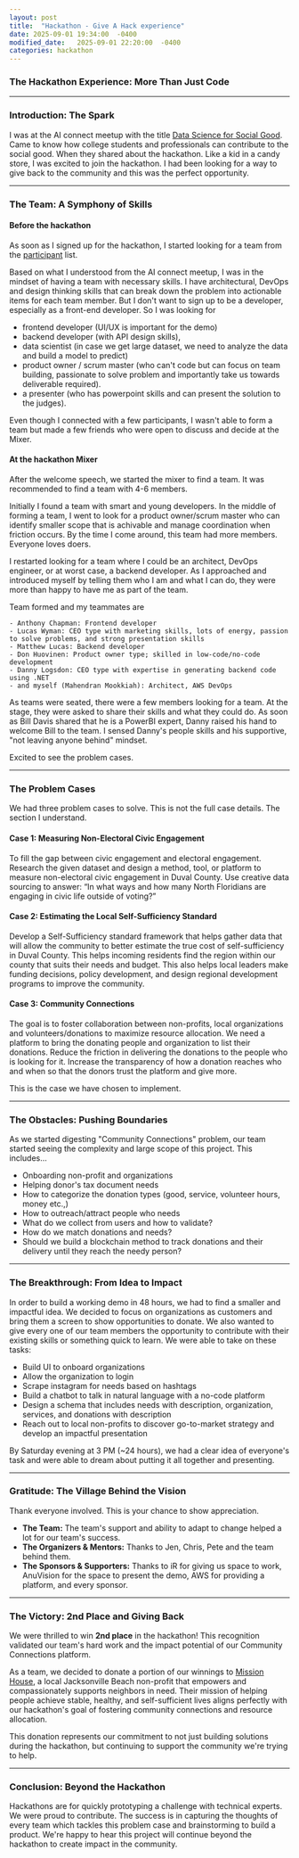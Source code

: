 ```yaml
---
layout: post
title:  "Hackathon - Give A Hack experience"
date: 2025-09-01 19:34:00  -0400
modified_date:   2025-09-01 22:20:00  -0400
categories: hackathon
---
```



### **The Hackathon Experience: More Than Just Code**

---

### **Introduction: The Spark**

I was at the AI connect meetup with the title [Data Science for Social Good](https://www.meetup.com/aiconnect/events/309103933/?eventOrigin=group_past_events). Came to know how college students and professionals can contribute to the social good. When they shared about the hackathon. Like a kid in a candy store, I was excited to join the hackathon. I had been looking for a way to give back to the community and this was the perfect opportunity.

---

### **The Team: A Symphony of Skills**

#### Before the hackathon
As soon as I signed up for the hackathon, I started looking for a team from the [participant](https://www.giveahack.org/participants) list. 

Based on what I understood from the AI connect meetup, I was in the mindset of having a team with necessary skills. I have architectural, DevOps and design thinking skills that can break down the problem into actionable items for each team member. But I don't want to sign up to be a developer, especially as a front-end developer. So I was looking for
- frontend developer (UI/UX is important for the demo) 
- backend developer (with API design skills), 
- data scientist (in case we get large dataset, we need to analyze the data and build a model to predict)
- product owner / scrum master (who can't code but can focus on team building, passionate to solve problem and importantly take us towards deliverable required).
- a presenter (who has powerpoint skills and can present the solution to the judges).

Even though I connected with a few participants, I wasn't able to form a team but made a few friends who were open to discuss and decide at the Mixer.

#### At the hackathon Mixer

After the welcome speech, we started the mixer to find a team. It was recommended to find a team with 4-6 members.

Initially I found a team with smart and young developers. In the middle of forming a team, I went to look for a product owner/scrum master who can identify smaller scope that is achivable and manage coordination when friction occurs. By the time I come around, this team had more members. Everyone loves doers.

I restarted looking for a team where I could be an architect, DevOps engineer, or at worst case, a backend developer. As I approached and introduced myself by telling them who I am and what I can do, they were more than happy to have me as part of the team.

Team formed and my teammates are

    - Anthony Chapman: Frontend developer
    - Lucas Wyman: CEO type with marketing skills, lots of energy, passion to solve problems, and strong presentation skills
    - Matthew Lucas: Backend developer
    - Don Huovinen: Product owner type; skilled in low-code/no-code development
    - Danny Logsdon: CEO type with expertise in generating backend code using .NET
    - and myself (Mahendran Mookkiah): Architect, AWS DevOps

As teams were seated, there were a few members looking for a team. At the stage, they were asked to share their skills and what they could do. As soon as Bill Davis shared that he is a PowerBI expert, Danny raised his hand to welcome Bill to the team. I sensed Danny's people skills and his supportive, "not leaving anyone behind" mindset.

Excited to see the problem cases.

---

### **The Problem Cases**

We had three problem cases to solve. This is not the full case details. The section I understand.

#### Case 1:  Measuring Non-Electoral Civic Engagement 

To fill the gap between civic engagement and electoral engagement. Research the given dataset and design a method, tool, or platform to measure non-electoral civic engagement in Duval County. Use creative data sourcing to answer: “In what ways and how many North 
Floridians are engaging in civic life outside of voting?” 

#### Case 2: Estimating the Local Self-Sufficiency Standard
Develop a Self-Sufficiency standard framework that helps gather data that will allow the community to better estimate the true cost of self-sufficiency in Duval County.
This helps incoming residents find the region within our county that suits their needs and budget. This also helps local leaders make funding decisions, policy development, and design regional development programs to improve the community.


#### Case 3: Community Connections

The goal is to foster collaboration between non-profits, local organizations and volunteers/donations to maximize resource allocation.
We need a platform to bring the donating people and organization to list their donations. Reduce the friction in delivering the donations to the people who is looking for it.
Increase the transparency of how a donation reaches who and when so that the donors trust the platform and give more. 

This is the case we have chosen to implement.

---

### **The Obstacles: Pushing Boundaries**

As we started digesting "Community Connections" problem, our team started seeing the complexity and large scope of this project. This includes...
- Onboarding non-profit and organizations
- Helping donor's tax document needs
- How to categorize the donation types (good, service, volunteer hours, money etc.,)
- How to outreach/attract people who needs
- What do we collect from users and how to validate?
- How do we match donations and needs?
- Should we build a blockchain method to track donations and their delivery until they reach the needy person?


---

### **The Breakthrough: From Idea to Impact**

In order to build a working demo in 48 hours, we had to find a smaller and impactful idea. We decided to focus on organizations as customers and bring them a screen to show opportunities to donate.
We also wanted to give every one of our team members the opportunity to contribute with their existing skills or something quick to learn.
We were able to take on these tasks:
- Build UI to onboard organizations
- Allow the organization to login
- Scrape instagram for needs based on hashtags
- Build a chatbot to talk in natural language with a no-code platform
- Design a schema that includes needs with description, organization, services, and donations with description
- Reach out to local non-profits to discover go-to-market strategy and develop an impactful presentation

By Saturday evening at 3 PM (~24 hours), we had a clear idea of everyone's task and were able to dream about putting it all together and presenting.


---

### **Gratitude: The Village Behind the Vision**

Thank everyone involved. This is your chance to show appreciation.
* **The Team:** The team's support and ability to adapt to change helped a lot for our team's success. 
* **The Organizers & Mentors:** Thanks to Jen, Chris, Pete and the team behind them.
* **The Sponsors & Supporters:** Thanks to iR for giving us space to work, AnuVision for the space to present the demo, AWS for providing a platform, and every sponsor.

---

### **The Victory: 2nd Place and Giving Back**

We were thrilled to win **2nd place** in the hackathon! This recognition validated our team's hard work and the impact potential of our Community Connections platform. 

As a team, we decided to donate a portion of our winnings to [Mission House](https://www.missionhousejax.org/), a local Jacksonville Beach non-profit that empowers and compassionately supports neighbors in need. Their mission of helping people achieve stable, healthy, and self-sufficient lives aligns perfectly with our hackathon's goal of fostering community connections and resource allocation.

This donation represents our commitment to not just building solutions during the hackathon, but continuing to support the community we're trying to help.

---

### **Conclusion: Beyond the Hackathon**

Hackathons are for quickly prototyping a challenge with technical experts. We were proud to contribute. The success is in capturing the thoughts of every team which tackles this problem case and brainstorming to build a product. We're happy to hear this project will continue beyond the hackathon to create impact in the community.